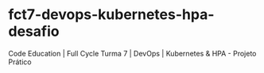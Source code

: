 # fct7-devops-kubernetes-hpa-desafio
Code Education | Full Cycle Turma 7 | DevOps | Kubernetes &amp; HPA - Projeto Prático
